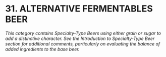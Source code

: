 # 31. ALTERNATIVE FERMENTABLES BEER

_This category contains Specialty-Type Beers using either grain or sugar to add a distinctive character. See the Introduction to Specialty-Type Beer section for additional comments, particularly on evaluating the balance of added ingredients to the base beer._
